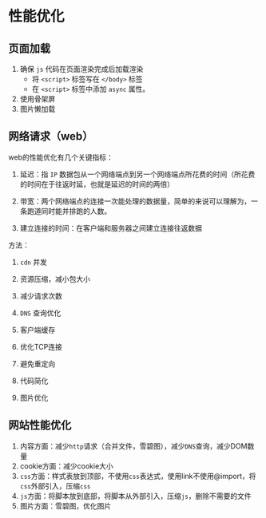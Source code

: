 # 性能优化



## 页面加载

1. 确保 `js` 代码在页面渲染完成后加载渲染
   - 将 `<script>` 标签写在 `</body>` 标签
   - 在 `<script>` 标签中添加 `async` 属性。
2. 使用骨架屏
3. 图片懒加载



## 网络请求（web）

web的性能优化有几个关键指标：

1. 延迟：指 `IP` 数据包从一个网络端点到另一个网络端点所花费的时间（所花费的时间在于往返时延，也就是延迟的时间的两倍）

2. 带宽：两个网络端点的连接一次能处理的数据量，简单的来说可以理解为，一条跑道同时能并排跑的人数。

3. 建立连接的时间：在客户端和服务器之间建立连接往返数据

   

方法：

1. `cdn` 并发

2. 资源压缩，减小包大小

3. 减少请求次数

4. `DNS` 查询优化

5. 客户端缓存

6. 优化TCP连接

7. 避免重定向

8. 代码简化

9. 图片优化

   

## 网站性能优化

1. 内容方面：减少`http`请求（合并文件，雪碧图），减少`DNS`查询，减少DOM数量
2. cookie方面：减少cookie大小
3. `css`方面：样式表放到顶部，不使用`css`表达式，使用link不使用@import，将`css`外部引入，压缩`css`
4. `js`方面：将脚本放到底部，将脚本从外部引入，压缩`js`，删除不需要的文件
5. 图片方面：雪碧图，优化图片